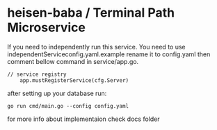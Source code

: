 # heisen-baba / Terminal Path Microservice

If you need to independently run this service. You need to use independentServiceconfig.yaml.example rename it to config.yaml then comment bellow command in service/app.go.
```
// service registry
	app.mustRegisterService(cfg.Server)
```

after setting up your database run:
```
go run cmd/main.go --config config.yaml
```

for more info about implementaion check docs folder
